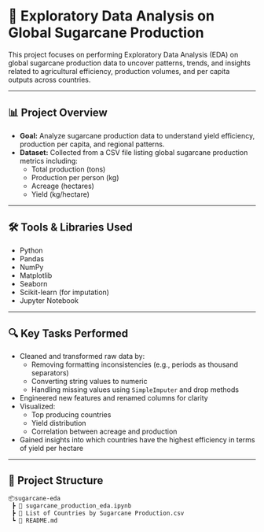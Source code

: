 # 🌾 Exploratory Data Analysis on Global Sugarcane Production

This project focuses on performing Exploratory Data Analysis (EDA) on global sugarcane production data to uncover patterns, trends, and insights related to agricultural efficiency, production volumes, and per capita outputs across countries.

---

## 📊 Project Overview

- **Goal:** Analyze sugarcane production data to understand yield efficiency, production per capita, and regional patterns.
- **Dataset:** Collected from a CSV file listing global sugarcane production metrics including:
  - Total production (tons)
  - Production per person (kg)
  - Acreage (hectares)
  - Yield (kg/hectare)

---

## 🛠️ Tools & Libraries Used

- Python
- Pandas
- NumPy
- Matplotlib
- Seaborn
- Scikit-learn (for imputation)
- Jupyter Notebook

---

## 🔍 Key Tasks Performed

- Cleaned and transformed raw data by:
  - Removing formatting inconsistencies (e.g., periods as thousand separators)
  - Converting string values to numeric
  - Handling missing values using `SimpleImputer` and drop methods
- Engineered new features and renamed columns for clarity
- Visualized:
  - Top producing countries
  - Yield distribution
  - Correlation between acreage and production
- Gained insights into which countries have the highest efficiency in terms of yield per hectare

---

## 📂 Project Structure

```bash
📦sugarcane-eda
 ┣ 📄 sugarcane_production_eda.ipynb
 ┣ 📄 List of Countries by Sugarcane Production.csv
 ┗ 📄 README.md
